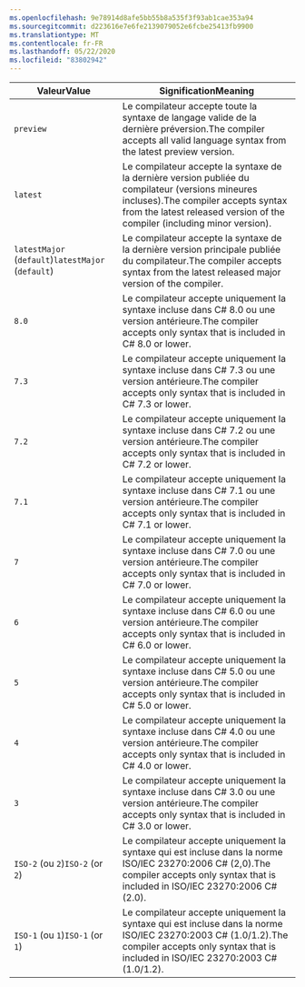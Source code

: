 ```yaml
---
ms.openlocfilehash: 9e78914d8afe5bb55b8a535f3f93ab1cae353a94
ms.sourcegitcommit: d223616e7e6fe2139079052e6fcbe25413fb9900
ms.translationtype: MT
ms.contentlocale: fr-FR
ms.lasthandoff: 05/22/2020
ms.locfileid: "83802942"
---
```

| <span data-ttu-id="97397-101">Valeur</span><span class="sxs-lookup"><span data-stu-id="97397-101">Value</span></span>                     | <span data-ttu-id="97397-102">Signification</span><span class="sxs-lookup"><span data-stu-id="97397-102">Meaning</span></span>                                                                                                 |
|---------------------------|---------------------------------------------------------------------------------------------------------|
| `preview`                 | <span data-ttu-id="97397-103">Le compilateur accepte toute la syntaxe de langage valide de la dernière préversion.</span><span class="sxs-lookup"><span data-stu-id="97397-103">The compiler accepts all valid language syntax from the latest preview version.</span></span>                         |
| `latest`                  | <span data-ttu-id="97397-104">Le compilateur accepte la syntaxe de la dernière version publiée du compilateur (versions mineures incluses).</span><span class="sxs-lookup"><span data-stu-id="97397-104">The compiler accepts syntax from the latest released version of the compiler (including minor version).</span></span> |
| <span data-ttu-id="97397-105">`latestMajor` (`default`)</span><span class="sxs-lookup"><span data-stu-id="97397-105">`latestMajor` (`default`)</span></span> | <span data-ttu-id="97397-106">Le compilateur accepte la syntaxe de la dernière version principale publiée du compilateur.</span><span class="sxs-lookup"><span data-stu-id="97397-106">The compiler accepts syntax from the latest released major version of the compiler.</span></span>                     |
| `8.0`                     | <span data-ttu-id="97397-107">Le compilateur accepte uniquement la syntaxe incluse dans C# 8.0 ou une version antérieure.</span><span class="sxs-lookup"><span data-stu-id="97397-107">The compiler accepts only syntax that is included in C# 8.0 or lower.</span></span>                                   |
| `7.3`                     | <span data-ttu-id="97397-108">Le compilateur accepte uniquement la syntaxe incluse dans C# 7.3 ou une version antérieure.</span><span class="sxs-lookup"><span data-stu-id="97397-108">The compiler accepts only syntax that is included in C# 7.3 or lower.</span></span>                                   |
| `7.2`                     | <span data-ttu-id="97397-109">Le compilateur accepte uniquement la syntaxe incluse dans C# 7.2 ou une version antérieure.</span><span class="sxs-lookup"><span data-stu-id="97397-109">The compiler accepts only syntax that is included in C# 7.2 or lower.</span></span>                                   |
| `7.1`                     | <span data-ttu-id="97397-110">Le compilateur accepte uniquement la syntaxe incluse dans C# 7.1 ou une version antérieure.</span><span class="sxs-lookup"><span data-stu-id="97397-110">The compiler accepts only syntax that is included in C# 7.1 or lower.</span></span>                                   |
| `7`                       | <span data-ttu-id="97397-111">Le compilateur accepte uniquement la syntaxe incluse dans C# 7.0 ou une version antérieure.</span><span class="sxs-lookup"><span data-stu-id="97397-111">The compiler accepts only syntax that is included in C# 7.0 or lower.</span></span>                                   |
| `6`                       | <span data-ttu-id="97397-112">Le compilateur accepte uniquement la syntaxe incluse dans C# 6.0 ou une version antérieure.</span><span class="sxs-lookup"><span data-stu-id="97397-112">The compiler accepts only syntax that is included in C# 6.0 or lower.</span></span>                                   |
| `5`                       | <span data-ttu-id="97397-113">Le compilateur accepte uniquement la syntaxe incluse dans C# 5.0 ou une version antérieure.</span><span class="sxs-lookup"><span data-stu-id="97397-113">The compiler accepts only syntax that is included in C# 5.0 or lower.</span></span>                                   |
| `4`                       | <span data-ttu-id="97397-114">Le compilateur accepte uniquement la syntaxe incluse dans C# 4.0 ou une version antérieure.</span><span class="sxs-lookup"><span data-stu-id="97397-114">The compiler accepts only syntax that is included in C# 4.0 or lower.</span></span>                                   |
| `3`                       | <span data-ttu-id="97397-115">Le compilateur accepte uniquement la syntaxe incluse dans C# 3.0 ou une version antérieure.</span><span class="sxs-lookup"><span data-stu-id="97397-115">The compiler accepts only syntax that is included in C# 3.0 or lower.</span></span>                                   |
| <span data-ttu-id="97397-116">`ISO-2` (ou `2`)</span><span class="sxs-lookup"><span data-stu-id="97397-116">`ISO-2` (or `2`)</span></span>          | <span data-ttu-id="97397-117">Le compilateur accepte uniquement la syntaxe qui est incluse dans la norme ISO/IEC 23270:2006 C# (2,0).</span><span class="sxs-lookup"><span data-stu-id="97397-117">The compiler accepts only syntax that is included in ISO/IEC 23270:2006 C# (2.0).</span></span>                       |
| <span data-ttu-id="97397-118">`ISO-1` (ou `1`)</span><span class="sxs-lookup"><span data-stu-id="97397-118">`ISO-1` (or `1`)</span></span>          | <span data-ttu-id="97397-119">Le compilateur accepte uniquement la syntaxe qui est incluse dans la norme ISO/IEC 23270:2003 C# (1.0/1.2).</span><span class="sxs-lookup"><span data-stu-id="97397-119">The compiler accepts only syntax that is included in ISO/IEC 23270:2003 C# (1.0/1.2).</span></span>                   |
